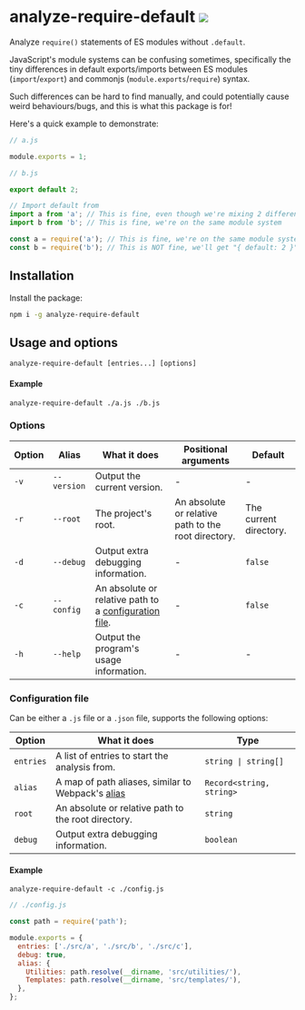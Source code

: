 # analyze-require-default [![](https://img.shields.io/npm/v/analyze-require-default.svg?colorA=cb3837&colorB=474a50)](https://www.npmjs.com/package/analyze-require-default)

Analyze `require()` statements of ES modules without `.default`.

JavaScript's module systems can be confusing sometimes, specifically the tiny differences in default exports/imports between ES modules (`import`/`export`) and commonjs (`module.exports`/`require`) syntax.

Such differences can be hard to find manually, and could potentially cause weird behaviours/bugs, and this is what this package is for!

Here's a quick example to demonstrate:

```js
// a.js

module.exports = 1;
```

```js
// b.js

export default 2;
```

```js
// Import default from
import a from 'a'; // This is fine, even though we're mixing 2 different module systems
import b from 'b'; // This is fine, we're on the same module system

const a = require('a'); // This is fine, we're on the same module system
const b = require('b'); // This is NOT fine, we'll get "{ default: 2 }"
```

## Installation

Install the package:

```sh
npm i -g analyze-require-default
```

## Usage and options

```
analyze-require-default [entries...] [options]
```

#### Example

```
analyze-require-default ./a.js ./b.js
```

### Options

| Option | Alias       | What it does                                                                 | Positional arguments                                | Default                |
| ------ | ----------- | ---------------------------------------------------------------------------- | --------------------------------------------------- | ---------------------- |
| `-v`   | `--version` | Output the current version.                                                  | -                                                   | -                      |
| `-r`   | `--root`    | The project's root.                                                          | An absolute or relative path to the root directory. | The current directory. |
| `-d`   | `--debug`   | Output extra debugging information.                                          | -                                                   | `false`                |
| `-c`   | `--config`  | An absolute or relative path to a [configuration file](#configuration-file). | -                                                   | `false`                |
| `-h`   | `--help`    | Output the program's usage information.                                      | -                                                   | -                      |

### Configuration file

Can be either a `.js` file or a `.json` file, supports the following options:

| Option    | What it does                                                                                                    | Type                     |
| --------- | --------------------------------------------------------------------------------------------------------------- | ------------------------ |
| `entries` | A list of entries to start the analysis from.                                                                   | `string \| string[]`     |
| `alias`   | A map of path aliases, similar to Webpack's [alias](https://webpack.js.org/configuration/resolve/#resolvealias) | `Record<string, string>` |
| `root`    | An absolute or relative path to the root directory.                                                             | `string`                 |
| `debug`   | Output extra debugging information.                                                                             | `boolean`                |

#### Example

```
analyze-require-default -c ./config.js
```

```js
// ./config.js

const path = require('path');

module.exports = {
  entries: ['./src/a', './src/b', './src/c'],
  debug: true,
  alias: {
    Utilities: path.resolve(__dirname, 'src/utilities/'),
    Templates: path.resolve(__dirname, 'src/templates/'),
  },
};
```
